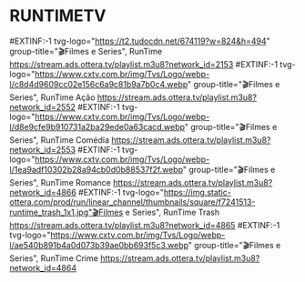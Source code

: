 # RUNTIMETV

#EXTINF:-1 tvg-logo="https://t2.tudocdn.net/674119?w=824&h=494" group-title="🎬Filmes e Series", RunTime
https://stream.ads.ottera.tv/playlist.m3u8?network_id=2153
#EXTINF:-1 tvg-logo="https://www.cxtv.com.br/img/Tvs/Logo/webp-l/c8d4d9609cc02e156c6a9c81b9a7b0c4.webp" group-title="🎬Filmes e Series", RunTime Ação
https://stream.ads.ottera.tv/playlist.m3u8?network_id=2552
#EXTINF:-1 tvg-logo="https://www.cxtv.com.br/img/Tvs/Logo/webp-l/d8e9cfe9b910731a2ba29ede0a63cacd.webp" group-title="🎬Filmes e Series", RunTime Comédia
https://stream.ads.ottera.tv/playlist.m3u8?network_id=2553
#EXTINF:-1 tvg-logo="https://www.cxtv.com.br/img/Tvs/Logo/webp-l/1ea9adf10302b28a94cb0d0b88537f2f.webp" group-title="🎬Filmes e Series", RunTime Romance
https://stream.ads.ottera.tv/playlist.m3u8?network_id=4866
#EXTINF:-1 tvg-logo="https://img.static-ottera.com/prod/run/linear_channel/thumbnails/square/f7241513-runtime_trash_1x1.jpg"🎬Filmes e Series", RunTime Trash
https://stream.ads.ottera.tv/playlist.m3u8?network_id=4865
#EXTINF:-1 tvg-logo="https://www.cxtv.com.br/img/Tvs/Logo/webp-l/ae540b891b4a0d073b39ae0bb693f5c3.webp" group-title="🎬Filmes e Series", RunTime Crime
https://stream.ads.ottera.tv/playlist.m3u8?network_id=4864 

